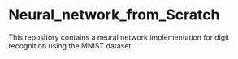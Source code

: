 # Neural_network_from_Scratch
This repository contains a neural network implementation for digit recognition using the MNIST dataset.
